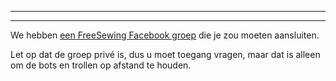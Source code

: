 ***

***

We hebben [een FreeSewing Facebook groep](https://www.facebook.com/groups/627769821272714) die je zou moeten aansluiten.

Let op dat de groep privé is, dus u moet toegang vragen, maar dat is alleen om de bots en trollen op afstand te houden.
